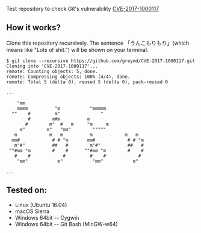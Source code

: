 Test repository to check Git's vulnerability [CVE-2017-1000117](https://access.redhat.com/security/cve/cve-2017-1000117)

## How it works?

Clone this repository recursively.
The sentence 「うんこもりもり」(which means like "Lots of shit.") will be shown on your terminal.

```
$ git clone --recursive https://github.com/greymd/CVE-2017-1000117.git
Cloning into 'CVE-2017-1000117'...
remote: Counting objects: 5, done.
remote: Compressing objects: 100% (4/4), done.
remote: Total 5 (delta 0), reused 5 (delta 0), pack-reused 0

...

    "mm
    mmmm          "m           "mmmmm
  ""    #         m"               "
        #        m#m          m
       #        m"  #   m     "m     m
     m"        m"   "mm"        """""
   m            m   m          m            m   m
  mm#            # # "m       mm#            # # "m
   m"#"          ##   #        m"#"          ##   #
 ""#mm "m        #    #      ""#mm "m        #    #
   #    #            #         #    #            #
    "mm"           m"           "mm"           m"

...

```

## Tested on:

* Linux (Ubuntu 16.04)
* macOS Sierra
* Windows 64bit -- Cygwin
* Windows 64bit -- Git Bash (MinGW-w64)
